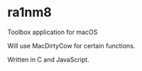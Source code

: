 # ra1nm8
Toolbox application for macOS

Will use MacDirtyCow for certain functions.

Written in C and JavaScript.
